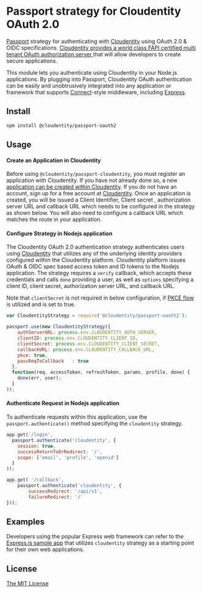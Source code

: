 # Passport strategy for Cloudentity OAuth 2.0

[Passport](http://passportjs.org/) strategy for authenticating with [Cloudentity](https://developer.cloudentity.com/)
using OAuth 2.0 & OIDC specifications. [Cloudentity provides a world class FAPI certified multi tenant OAuth authorization server ](https://developer.cloudentity.com/get_started/cloudentity_overview/) that will allow developers to create secure applications.

This module lets you authenticate using Cloudentity in your Node.js applications. By plugging into Passport, Cloudentity OAuth authentication can be easily and unobtrusively integrated into any application or framework that supports
[Connect](http://www.senchalabs.org/connect/)-style middleware, including [Express](http://expressjs.com/).

## Install

```bash
npm install @cloudentity/passport-oauth2
```

## Usage

#### Create an Application in Cloudentity

Before using `@cloudentity/passport-cloudentity`, you must register an application with Cloudentity. If you have not already done so, a new [application can be created within Cloudentity](https://developer.cloudentity.com/howtos/applications/connecting_and_configuring_client_apps/). If you do not have an account, sign up for a free account at [Cloudentity](https://authz.cloudentity.io/register). Once an application is created, you will be issued a Client Identifier, Client secret , authorization server URL and callback URL which needs to be configured in the strategy as shown below. You will also need to configure a callback URL which matches the route in your application.

#### Configure Strategy in Nodejs application

The Cloudentity OAuth 2.0 authentication strategy authenticates users using [Cloudentity](https://developer.cloudentity.com/get_started/cloudentity_overview/) that utilizes any of the underlying identity providers configured within the Cloudentity platform. Cloudentity platform issues OAuth & OIDC spec based access token and ID tokens to the Nodejs application.  The strategy requires a `verify` callback, which accepts these credentials and calls `done` providing a user, as well as `options` specifying a client ID, client secret, authorization server URL, and callback URL.

Note that `clientSecret` is not required in below configuration, if [PKCE flow](https://datatracker.ietf.org/doc/html/rfc7636) is utilized and is set to true.

```javascript
var CloudentityStrategy = require('@cloudentity/passport-oauth2');

passport.use(new CloudentityStrategy({
    authServerURL: process.env.CLOUDENTITY_AUTH_SERVER,
    clientID: process.env.CLOUDENTITY_CLIENT_ID,
    clientSecret: process.env.CLOUDENTITY_CLIENT_SECRET,
    callbackURL: process.env.CLOUDENTITY_CALLBACK_URL,
    pkce: true,
    passReqToCallback   : true
  },
  function(req, accessToken, refreshToken, params, profile, done) {
    done(err, user);
  }
));
```

#### Authenticate Request in Nodejs application

To authenticate requests within this application, use the `passport.authenticate()` method specifying the `cloudentity` strategy.

```javascript
app.get('/login',
  passport.authenticate('cloudentity', { 
    session: true,
    successReturnToOrRedirect: '/',
    scope: ['email', 'profile', 'openid']
  }
));

app.get( '/callback',
	passport.authenticate('cloudentity', {
		successRedirect: '/api/v1',
		failureRedirect: '/'
}));
```

## Examples

Developers using the popular Express web framework can refer to the [Express.js sample app](example)  that utilizes `cloudentity` strategy as a starting point for their own web applications.

## License

[The MIT License](http://opensource.org/licenses/MIT)


